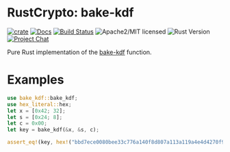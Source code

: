 # RustCrypto: bake-kdf

[![crate][crate-image]][crate-link]
[![Docs][docs-image]][docs-link]
[![Build Status][build-image]][build-link]
![Apache2/MIT licensed][license-image]
![Rust Version][rustc-image]
[![Project Chat][chat-image]][chat-link]


Pure Rust implementation of the [bake-kdf][1] function.

[1]: https://apmi.bsu.by/assets/files/std/bake-spec19.pdf

# Examples

```rust
use bake_kdf::bake_kdf;
use hex_literal::hex;
let x = [0x42; 32];
let s = [0x24; 8];
let c = 0x00;
let key = bake_kdf(&x, &s, c);

assert_eq!(key, hex!("bbd7ece0080bee33c776a140f8d807a113a119a4e4d4270f9f2018fbd5e6292e"));
```


[//]: # (badges)

[crate-image]: https://img.shields.io/crates/v/bake-kdf.svg?logo=rust
[crate-link]: https://crates.io/crates/bake-kdf
[docs-image]: https://docs.rs/bake-kdf/badge.svg
[docs-link]: https://docs.rs/bake-kdf/
[build-image]: https://github.com/RustCrypto/KDFs/actions/workflows/bake-kdf.yml/badge.svg
[build-link]: https://github.com/RustCrypto/KDFs/actions/workflows/bake-kdf.yml
[license-image]: https://img.shields.io/badge/license-Apache2.0/MIT-blue.svg
[rustc-image]: https://img.shields.io/badge/rustc-1.85+-blue.svg
[chat-image]: https://img.shields.io/badge/zulip-join_chat-blue.svg
[chat-link]: https://rustcrypto.zulipchat.com/#narrow/stream/260043-KDFs

